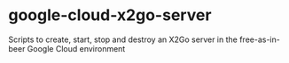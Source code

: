 # google-cloud-x2go-server
Scripts to create, start, stop and destroy an X2Go server in the free-as-in-beer Google Cloud environment

